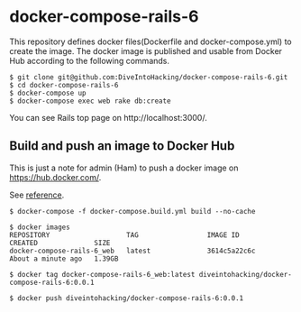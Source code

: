 # docker-compose-rails-6

This repository defines docker files(Dockerfile and docker-compose.yml) to create the image. The docker image is published and usable from Docker Hub according to the following commands.

```
$ git clone git@github.com:DiveIntoHacking/docker-compose-rails-6.git
$ cd docker-compose-rails-6
$ docker-compose up
$ docker-compose exec web rake db:create
```

You can see Rails top page on http://localhost:3000/.

## Build and push an image to Docker Hub

This is just a note for admin (Ham) to push a docker image on https://hub.docker.com/.

See [reference](https://cloud.docker.com/u/diveintohacking/repository/docker/diveintohacking/docker-compose-rails-6/tags).

```
$ docker-compose -f docker-compose.build.yml build --no-cache
```

```
$ docker images
REPOSITORY                   TAG                 IMAGE ID            CREATED              SIZE
docker-compose-rails-6_web   latest              3614c5a22c6c        About a minute ago   1.39GB
```


```
$ docker tag docker-compose-rails-6_web:latest diveintohacking/docker-compose-rails-6:0.0.1
```



```
$ docker push diveintohacking/docker-compose-rails-6:0.0.1
```
